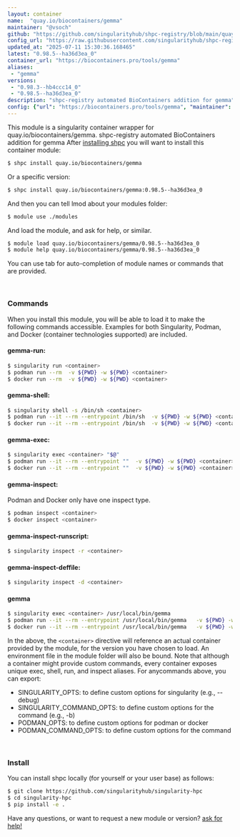 ```yaml
---
layout: container
name:  "quay.io/biocontainers/gemma"
maintainer: "@vsoch"
github: "https://github.com/singularityhub/shpc-registry/blob/main/quay.io/biocontainers/gemma/container.yaml"
config_url: "https://raw.githubusercontent.com/singularityhub/shpc-registry/main/quay.io/biocontainers/gemma/container.yaml"
updated_at: "2025-07-11 15:30:36.168465"
latest: "0.98.5--ha36d3ea_0"
container_url: "https://biocontainers.pro/tools/gemma"
aliases:
 - "gemma"
versions:
 - "0.98.3--hb4ccc14_0"
 - "0.98.5--ha36d3ea_0"
description: "shpc-registry automated BioContainers addition for gemma"
config: {"url": "https://biocontainers.pro/tools/gemma", "maintainer": "@vsoch", "description": "shpc-registry automated BioContainers addition for gemma", "latest": {"0.98.5--ha36d3ea_0": "sha256:be57a212e931caa253ff0769c8924e1bffd5250bc9ba57cd7dc1a0c053e4424c"}, "tags": {"0.98.3--hb4ccc14_0": "sha256:a4dc7b706d43d76790238b0d747cfb59161172eef354976847780181d6a09304", "0.98.5--ha36d3ea_0": "sha256:be57a212e931caa253ff0769c8924e1bffd5250bc9ba57cd7dc1a0c053e4424c"}, "docker": "quay.io/biocontainers/gemma", "aliases": {"gemma": "/usr/local/bin/gemma"}}
---
```


This module is a singularity container wrapper for quay.io/biocontainers/gemma.
shpc-registry automated BioContainers addition for gemma
After [installing shpc](#install) you will want to install this container module:


```bash
$ shpc install quay.io/biocontainers/gemma
```

Or a specific version:

```bash
$ shpc install quay.io/biocontainers/gemma:0.98.5--ha36d3ea_0
```

And then you can tell lmod about your modules folder:

```bash
$ module use ./modules
```

And load the module, and ask for help, or similar.

```bash
$ module load quay.io/biocontainers/gemma/0.98.5--ha36d3ea_0
$ module help quay.io/biocontainers/gemma/0.98.5--ha36d3ea_0
```

You can use tab for auto-completion of module names or commands that are provided.

<br>

### Commands

When you install this module, you will be able to load it to make the following commands accessible.
Examples for both Singularity, Podman, and Docker (container technologies supported) are included.

#### gemma-run:

```bash
$ singularity run <container>
$ podman run --rm  -v ${PWD} -w ${PWD} <container>
$ docker run --rm  -v ${PWD} -w ${PWD} <container>
```

#### gemma-shell:

```bash
$ singularity shell -s /bin/sh <container>
$ podman run --it --rm --entrypoint /bin/sh  -v ${PWD} -w ${PWD} <container>
$ docker run --it --rm --entrypoint /bin/sh  -v ${PWD} -w ${PWD} <container>
```

#### gemma-exec:

```bash
$ singularity exec <container> "$@"
$ podman run --it --rm --entrypoint ""  -v ${PWD} -w ${PWD} <container> "$@"
$ docker run --it --rm --entrypoint ""  -v ${PWD} -w ${PWD} <container> "$@"
```

#### gemma-inspect:

Podman and Docker only have one inspect type.

```bash
$ podman inspect <container>
$ docker inspect <container>
```

#### gemma-inspect-runscript:

```bash
$ singularity inspect -r <container>
```

#### gemma-inspect-deffile:

```bash
$ singularity inspect -d <container>
```


#### gemma

```bash
$ singularity exec <container> /usr/local/bin/gemma
$ podman run --it --rm --entrypoint /usr/local/bin/gemma   -v ${PWD} -w ${PWD} <container> -c " $@"
$ docker run --it --rm --entrypoint /usr/local/bin/gemma   -v ${PWD} -w ${PWD} <container> -c " $@"
```



In the above, the `<container>` directive will reference an actual container provided
by the module, for the version you have chosen to load. An environment file in the
module folder will also be bound. Note that although a container
might provide custom commands, every container exposes unique exec, shell, run, and
inspect aliases. For anycommands above, you can export:

 - SINGULARITY_OPTS: to define custom options for singularity (e.g., --debug)
 - SINGULARITY_COMMAND_OPTS: to define custom options for the command (e.g., -b)
 - PODMAN_OPTS: to define custom options for podman or docker
 - PODMAN_COMMAND_OPTS: to define custom options for the command

<br>

### Install

You can install shpc locally (for yourself or your user base) as follows:

```bash
$ git clone https://github.com/singularityhub/singularity-hpc
$ cd singularity-hpc
$ pip install -e .
```

Have any questions, or want to request a new module or version? [ask for help!](https://github.com/singularityhub/singularity-hpc/issues)
